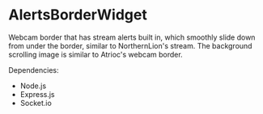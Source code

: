 # AlertsBorderWidget

Webcam border that has stream alerts built in, which smoothly slide down from under the border, similar to NorthernLion's stream. The background scrolling image is similar to Atrioc's webcam border.

Dependencies:
- Node.js
- Express.js
- Socket.io

